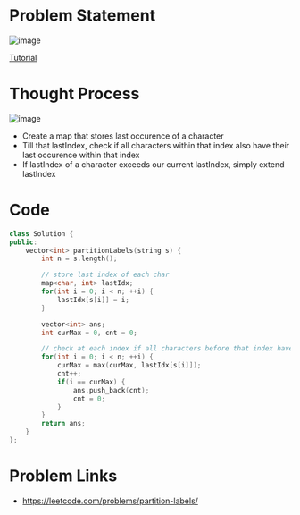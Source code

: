 # Problem Statement

![image](https://user-images.githubusercontent.com/10897423/138222237-9c414424-f48b-4173-88cf-825990c93959.png)

[Tutorial](https://www.youtube.com/watch?v=_I9di3CUOx4&list=PL-Jc9J83PIiE-TR27GB7V5TBLQRT5RnSl&index=11)

# Thought Process

![image](https://user-images.githubusercontent.com/10897423/138221759-ba932411-c14b-419c-9abb-b334988fa80e.png)

- Create a map that stores last occurence of a character
- Till that lastIndex, check if all characters within that index also have their last occurence within that index
- If lastIndex of a character exceeds our current lastIndex, simply extend lastIndex

# Code
```cpp
class Solution {
public:
    vector<int> partitionLabels(string s) {
        int n = s.length();

        // store last index of each char
        map<char, int> lastIdx;
        for(int i = 0; i < n; ++i) {
            lastIdx[s[i]] = i;
        }

        vector<int> ans;
        int curMax = 0, cnt = 0;

        // check at each index if all characters before that index have their lastIdx before that index
        for(int i = 0; i < n; ++i) {
            curMax = max(curMax, lastIdx[s[i]]);
            cnt++;
            if(i == curMax) {
                ans.push_back(cnt);
                cnt = 0;
            }
        }
        return ans;
    }
};
```

# Problem Links
- https://leetcode.com/problems/partition-labels/
